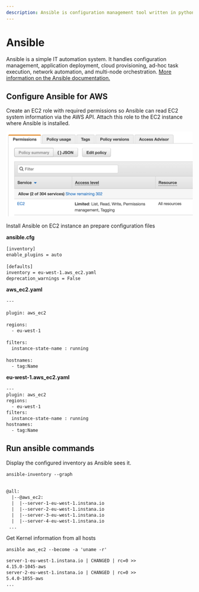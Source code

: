 ```yaml
---
description: Ansible is configuration management tool written in python.
---
```


# Ansible

Ansible is a simple IT automation system. It handles configuration management, application deployment, cloud provisioning, ad-hoc task execution, network automation, and multi-node orchestration. [More information on the Ansible documentation.](https://docs.ansible.com/ansible/latest/index.html)

## Configure Ansible for AWS

Create an EC2 role with required permissions so Ansible can read EC2 system information via the AWS API. Attach this role to the EC2 instance where Ansible is installed.

![](<../.gitbook/assets/image (1).png>)

Install Ansible on EC2 instance an prepare configuration files&#x20;

**ansible.cfg**

```
[inventory]
enable_plugins = auto

[defaults]
inventory = eu-west-1.aws_ec2.yaml
deprecation_warnings = False
```

**aws\_ec2.yaml**

```
---

plugin: aws_ec2

regions:
  - eu-west-1

filters:
  instance-state-name : running

hostnames:
  - tag:Name
```

**eu-west-1.aws\_ec2.yaml**

```
---
plugin: aws_ec2
regions:
  - eu-west-1
filters:
  instance-state-name : running
hostnames:
  - tag:Name
```

## **Run ansible commands**

Display the configured inventory as Ansible sees it.

```
ansible-inventory --graph
```

```

@all:
  |--@aws_ec2:
  |  |--server-1-eu-west-1.instana.io
  |  |--server-2-eu-west-1.instana.io
  |  |--server-3-eu-west-1.instana.io
  |  |--server-4-eu-west-1.instana.io
 ...
```

Get Kernel information from all hosts

```
ansible aws_ec2 --become -a 'uname -r'
```

```
server-1-eu-west-1.instana.io | CHANGED | rc=0 >>
4.15.0-1045-aws
server-2-eu-west-1.instana.io | CHANGED | rc=0 >>
5.4.0-1055-aws
...
```
